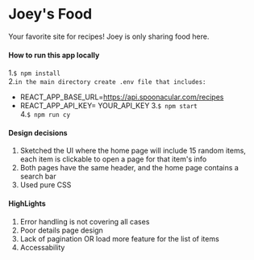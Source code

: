 # Joey's Food 

Your favorite site for recipes! Joey is only sharing food here.


#### How to run this app locally 

1.`$ npm install`  
2.`in the main directory create .env file that includes:`  
  - REACT_APP_BASE_URL=https://api.spoonacular.com/recipes
  - REACT_APP_API_KEY= YOUR_API_KEY
3.`$ npm start`   
4.`$ npm run cy`   


#### Design decisions

1. Sketched the UI where the home page will include 15 random items, each item is clickable to open a page for that item's info
2. Both pages have the same header, and the home page contains a search bar
3. Used pure CSS 


#### HighLights 

1. Error handling is not covering all cases
2. Poor details page design
3. Lack of pagination OR load more feature for the list of items
4. Accessability
